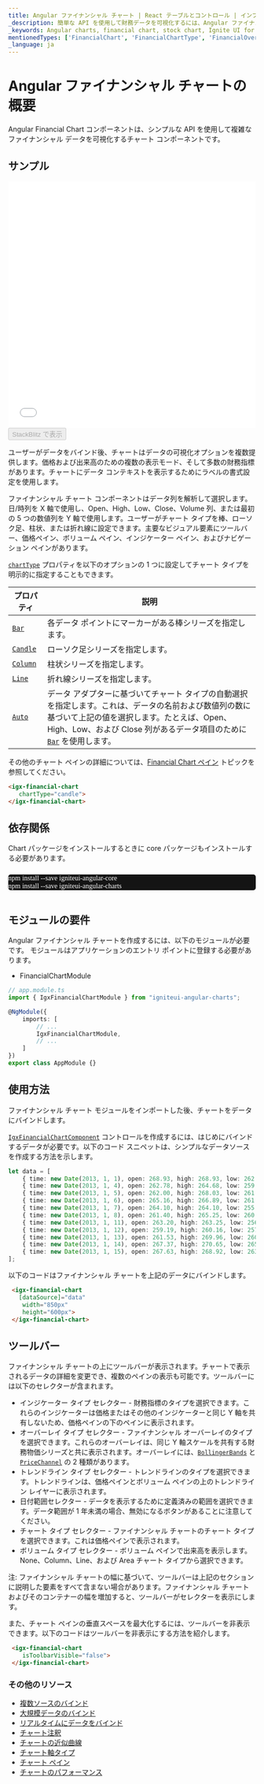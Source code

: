 ```yaml
---
title: Angular ファイナンシャル チャート | React テーブルとコントロール | インフラジスティックス
_description: 簡単な API を使用して財務データを可視化するには、Angular ファイナンシャル チャート コンポーネントを使用します。$PlatformName$ を使用して高速で編集可能なファイナンシャル チャートを作成できます。
_keywords: Angular charts, financial chart, stock chart, Ignite UI for Angular, Infragistics, Angular チャート, ファイナンシャル チャート, 株価チャート, インフラジスティックス
mentionedTypes: ['FinancialChart', 'FinancialChartType', 'FinancialOverlayType']
_language: ja
---
```


# Angular ファイナンシャル チャートの概要

Angular Financial Chart コンポーネントは、シンプルな API を使用して複雑なファイナンシャル データを可視化するチャート コンポーネントです。

## サンプル

<div class="sample-container loading" style="height: 500px">
    <iframe id="financial-chart-overview-iframe" src='{environment:dvDemosBaseUrl}/charts/financial-chart-overview' width="100%" height="100%" seamless frameBorder="0" onload="onXPlatSampleIframeContentLoaded(this);"></iframe>
</div>
<div>
    <button data-localize="stackblitz" disabled class="stackblitz-btn"   data-iframe-id="financial-chart-overview-iframe" data-demos-base-url="{environment:dvDemosBaseUrl}">StackBlitz で表示
    </button>


</div>

<div class="divider--half"></div>

ユーザーがデータをバインド後、チャートはデータの可視化オプションを複数提供します。価格および出来高のための複数の表示モード、そして多数の財務指標があります。チャートにデータ コンテキストを表示するためにラベルの書式設定を使用します。

ファイナンシャル チャート コンポーネントはデータ列を解析して選択します。日/時列を X 軸で使用し、Open、High、Low、Close、Volume 列、または最初の 5 つの数値列を Y 軸で使用します。ユーザーがチャート タイプを棒、ローソク足、柱状、または折れ線に設定できます。主要なビジュアル要素にツールバー、価格ペイン、ボリューム ペイン、インジケーター ペイン、およびナビゲーション ペインがあります。

[`chartType`]({environment:dvapibaseurl}/products/ignite-ui-angular/api/docs/typescript/latest/classes/igxfinancialchartcomponent.html#charttype) プロパティを以下のオプションの 1 つに設定してチャート タイプを明示的に指定することもできます。

| プロパティ                                                                                                                             | 説明                                                                                                                                                                                                                                                 |
| --------------------------------------------------------------------------------------------------------------------------------- | -------------------------------------------------------------------------------------------------------------------------------------------------------------------------------------------------------------------------------------------------- |
| [`Bar`]({environment:dvapibaseurl}/products/ignite-ui-angular/api/docs/typescript/latest/enums/financialcharttype.html#bar)       | 各データ ポイントにマーカーがある棒シリーズを指定します。                                                                                                                                                                                                                      |
| [`Candle`]({environment:dvapibaseurl}/products/ignite-ui-angular/api/docs/typescript/latest/enums/financialcharttype.html#candle) | ローソク足シリーズを指定します。                                                                                                                                                                                                                                   |
| [`Column`]({environment:dvapibaseurl}/products/ignite-ui-angular/api/docs/typescript/latest/enums/financialcharttype.html#column) | 柱状シリーズを指定します。                                                                                                                                                                                                                                      |
| [`Line`]({environment:dvapibaseurl}/products/ignite-ui-angular/api/docs/typescript/latest/enums/financialcharttype.html#line)     | 折れ線シリーズを指定します。                                                                                                                                                                                                                                     |
| [`Auto`]({environment:dvapibaseurl}/products/ignite-ui-angular/api/docs/typescript/latest/enums/financialcharttype.html#auto)     | データ アダプターに基づいてチャート タイプの自動選択を指定します。これは、データの名前および数値列の数に基づいて上記の値を選択します。たとえば、Open、High、Low、および Close 列があるデータ項目のために [`Bar`]({environment:dvapibaseurl}/products/ignite-ui-angular/api/docs/typescript/latest/enums/financialcharttype.html#bar) を使用します。 |

その他のチャート ペインの詳細については、[Financial Chart ペイン](financial-chart-panes.md) トピックを参照してください。

```html
<igx-financial-chart
   chartType="candle">
</igx-financial-chart>
```

<!-- Angular, React, WebComponents -->

## 依存関係

Chart パッケージをインストールするときに core パッケージもインストールする必要があります。

<pre style="background:#141414;color:white;display:inline-block;padding:16x;margin-top:10px;font-family:'Consolas';border-radius:5px;width:100%">
npm install --save igniteui-angular-core
npm install --save igniteui-angular-charts
</pre>

<!-- end: Angular, React, WebComponents -->

## モジュールの要件

Angular ファイナンシャル チャートを作成するには、以下のモジュールが必要です。<!-- Angular, React, WebComponents --> <!-- end: Angular, React, WebComponents --><!-- Blazor -->モジュールはアプリケーションのエントリ ポイントに登録する必要があります。

-   FinancialChartModule
    <!-- end: Blazor -->

```ts
// app.module.ts
import { IgxFinancialChartModule } from "igniteui-angular-charts";

@NgModule({
    imports: [
        // ...
        IgxFinancialChartModule,
        // ...
    ]
})
export class AppModule {}
```

<div class="divider--half"></div>

## 使用方法

ファイナンシャル チャート モジュールをインポートした後、チャートをデータにバインドします。

[`IgxFinancialChartComponent`]({environment:dvapibaseurl}/products/ignite-ui-angular/api/docs/typescript/latest/classes/igxfinancialchartcomponent.html) コントロールを作成するには、はじめにバインドするデータが必要です。以下のコード スニペットは、シンプルなデータソースを作成する方法を示します。

```ts
let data = [
	{ time: new Date(2013, 1, 1), open: 268.93, high: 268.93, low: 262.80, close: 265.00, volume: 6118146 },
	{ time: new Date(2013, 1, 4), open: 262.78, high: 264.68, low: 259.07, close: 259.98, volume: 3723793 },
	{ time: new Date(2013, 1, 5), open: 262.00, high: 268.03, low: 261.46, close: 266.89, volume: 4013780 },
	{ time: new Date(2013, 1, 6), open: 265.16, high: 266.89, low: 261.11, close: 262.22, volume: 2772204 },
	{ time: new Date(2013, 1, 7), open: 264.10, high: 264.10, low: 255.11, close: 260.23, volume: 3977065 },
	{ time: new Date(2013, 1, 8), open: 261.40, high: 265.25, low: 260.56, close: 261.95, volume: 3879628 },
	{ time: new Date(2013, 1, 11), open: 263.20, high: 263.25, low: 256.60, close: 257.21, volume: 3407457 },
	{ time: new Date(2013, 1, 12), open: 259.19, high: 260.16, low: 257.00, close: 258.70, volume: 2944730 },
	{ time: new Date(2013, 1, 13), open: 261.53, high: 269.96, low: 260.30, close: 269.47, volume: 5295786 },
	{ time: new Date(2013, 1, 14), open: 267.37, high: 270.65, low: 265.40, close: 269.24, volume: 3464080 },
	{ time: new Date(2013, 1, 15), open: 267.63, high: 268.92, low: 263.11, close: 265.09, volume: 3981233 }
];
```

以下のコードはファイナンシャル チャートを上記のデータにバインドします。

```html
 <igx-financial-chart
   [dataSource]="data"
    width="850px"
    height="600px">
 </igx-financial-chart>
```

## ツールバー

ファイナンシャル チャートの上にツールバーが表示されます。チャートで表示されるデータの詳細を変更でき、複数のペインの表示も可能です。ツールバーには以下のセレクターが含まれます。

-   インジケーター タイプ セレクター - 財務指標のタイプを選択できます。これらのインジケーターは価格またはその他のインジケーターと同じ Y 軸を共有しないため、価格ペインの下のペインに表示されます。
-   オーバーレイ タイプ セレクター - ファイナンシャル オーバーレイのタイプを選択できます。これらのオーバーレイは、同じ Y 軸スケールを共有する財務物価シリーズと共に表示されます。オーバーレイには、[`BollingerBands`]({environment:dvapibaseurl}/products/ignite-ui-angular/api/docs/typescript/latest/enums/financialoverlaytype.html#bollingerbands) と [`PriceChannel`]({environment:dvapibaseurl}/products/ignite-ui-angular/api/docs/typescript/latest/enums/financialoverlaytype.html#pricechannel) の 2 種類があります。
-   トレンドライン タイプ セレクター - トレンドラインのタイプを選択できます。トレンドラインは、価格ペインとボリューム ペインの上のトレンドライン レイヤーに表示されます。
-   日付範囲セレクター - データを表示するために定義済みの範囲を選択できます。データ範囲が 1 年未満の場合、無効になるボタンがあることに注意してください。
-   チャート タイプ セレクター - ファイナンシャル チャートのチャート タイプを選択できます。これは価格ペインで表示されます。
-   ボリューム タイプ セレクター - ボリューム ペインで出来高を表示します。None、Column、Line、および Area チャート タイプから選択できます。

注: ファイナンシャル チャートの幅に基づいて、ツールバーは上記のセクションに説明した要素をすべて含まない場合があります。ファイナンシャル チャートおよびそのコンテナーの幅を増加すると、ツールバーがセレクターを表示にします。

また、チャート ペインの垂直スペースを最大化するには、ツールバーを非表示できます。以下のコードはツールバーを非表示にする方法を紹介します。

```html
 <igx-financial-chart
    isToolbarVisible="false">
 </igx-financial-chart>
```

### その他のリソース

-   [複数ソースのバインド](financial-chart-multiple-data.md)
-   [大規模データのバインド](financial-chart-high-volume.md)
-   [リアルタイムにデータをバインド](financial-chart-high-frequency.md)
-   [チャート注釈](financial-chart-annotations.md)
-   [チャートの近似曲線](financial-chart-trendlines.md)
-   [チャート軸タイプ](financial-chart-axis-types.md)
-   [チャート ペイン](financial-chart-panes.md)
-   [チャートのパフォーマンス](financial-chart-performance.md)
    <!-- - [Custom Indicators](financial-chart-custom-indicators.md) -->
    <!-- - [Tooltip Templates](financial-chart-tooltip-template.md) -->
    <!-- - [Tooltip Types](financial-chart-tooltip-types.md) -->
